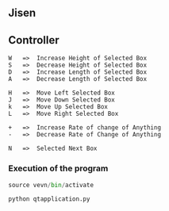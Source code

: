 ## Jisen

## Controller
```
W	=>	Increase Height of Selected Box
S	=>	Decrease Height of Selected Box
D	=>	Increase Length of Selected Box
A	=>	Decrease Length of Selected Box

H	=>	Move Left Selected Box
J	=>	Move Down Selected Box
k	=>	Move Up Selected Box
L	=>	Move Right Selected Box

+	=>	Increase Rate of change of Anything
-	=>	Decrease Rate of Change of Anything

N	=>	Selected Next Box
```

### Execution of the program
```python
source vevn/bin/activate

python qtapplication.py
```
